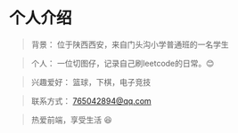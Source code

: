 # 个人介绍

>   背景： 位于陕西西安，来自门头沟小学普通班的一名学生

>   个人： 一位切图仔，记录自己刷leetcode的日常。:blush:

>   兴趣爱好： 篮球，下棋，电子竞技

>   联系方式： 765042894@qq.com

>   热爱前端，享受生活 :laughing:



